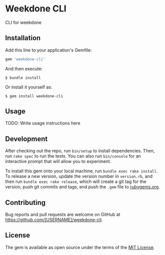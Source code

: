 # Weekdone CLI
CLI for weekdone

## Installation

Add this line to your application's Gemfile:

```ruby
gem 'weekdone-cli'
```

And then execute:

    $ bundle install

Or install it yourself as:

    $ gem install weekdone-cli

## Usage

TODO: Write usage instructions here

## Development

After checking out the repo, run `bin/setup` to install dependencies. Then, run `rake spec` to run the tests. You can also run `bin/console` for an interactive prompt that will allow you to experiment.

To install this gem onto your local machine, run `bundle exec rake install`. To release a new version, update the version number in `version.rb`, and then run `bundle exec rake release`, which will create a git tag for the version, push git commits and tags, and push the `.gem` file to [rubygems.org](https://rubygems.org).

## Contributing

Bug reports and pull requests are welcome on GitHub at https://github.com/[USERNAME]/weekdone-cli.


## License

The gem is available as open source under the terms of the [MIT License](https://opensource.org/licenses/MIT).
